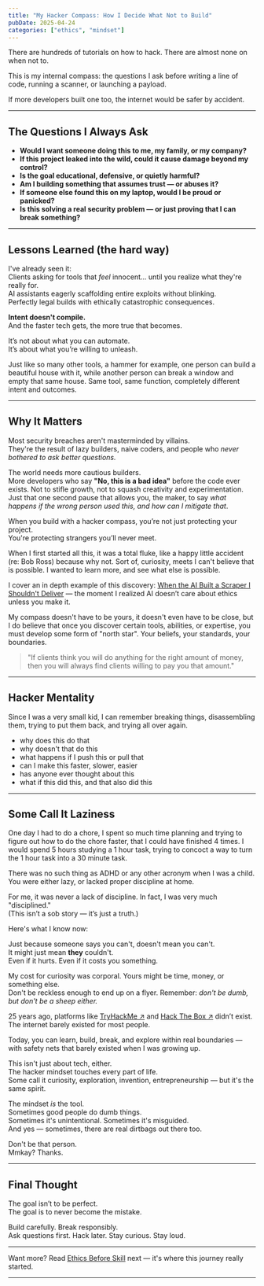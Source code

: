 ```yaml
---
title: "My Hacker Compass: How I Decide What Not to Build"
pubDate: 2025-04-24
categories: ["ethics", "mindset"]
---
```


There are hundreds of tutorials on how to hack.
There are almost none on when not to.

This is my internal compass: the questions I ask before writing a line of code, running a scanner, or launching a payload.

If more developers built one too, the internet would be safer by accident.

---

## The Questions I Always Ask

- **Would I want someone doing this to me, my family, or my company?**
- **If this project leaked into the wild, could it cause damage beyond my control?**
- **Is the goal educational, defensive, or quietly harmful?**
- **Am I building something that assumes trust — or abuses it?**
- **If someone else found this on my laptop, would I be proud or panicked?**
- **Is this solving a real security problem — or just proving that I can break something?**

---

## Lessons Learned (the hard way)

I've already seen it:  
Clients asking for tools that *feel* innocent... until you realize what they're really for.  
AI assistants eagerly scaffolding entire exploits without blinking.  
Perfectly legal builds with ethically catastrophic consequences.

**Intent doesn't compile.**  
And the faster tech gets, the more true that becomes.

It’s not about what you can automate.  
It’s about what you’re willing to unleash.

Just like so many other tools, a hammer for example, one person can build a beautiful house with it, 
while another person can break a window and empty that same house. Same tool, same function, 
completely different intent and outcomes. 

---

## Why It Matters

Most security breaches aren't masterminded by villains.  
They're the result of lazy builders, naive coders, and people who *never bothered to ask better questions.*

The world needs more cautious builders.  
More developers who say **"No, this is a bad idea"** before the code ever exists.
Not to stifle growth, not to squash creativity and experimentation. Just that one second pause
that allows you, the maker, to say *what happens if the wrong person used this, and how can I mitigate that*.

When you build with a hacker compass, you’re not just protecting your project.  
You're protecting strangers you’ll never meet.

When I first started all this, it was a total fluke, like a happy little accident (re: Bob Ross) because
why not. Sort of, curiosity, meets I can't believe that is possible. I wanted to learn more, and see what else is
possible. 

I cover an in depth example of this discovery: [When the AI Built a Scraper I Shouldn't Deliver](/blog/vibe-scraper-incident/) — the moment I realized AI doesn’t care about ethics unless you make it.

My compass doesn't have to be yours, it doesn't even have to be close, but I do believe that once you discover certain 
tools, abilities, or expertise, you must develop some form of "north star". Your beliefs, your standards, your boundaries. 

> "If clients think you will do anything for the right amount of money, then you will always find clients willing to pay you that amount."

---

## Hacker Mentality 

Since I was a very small kid, I can remember breaking things, disassembling them, trying to put them back, and trying all over again. 
- why does this do that
- why doesn't that do this
- what happens if I push this or pull that
- can I make this faster, slower, easier
- has anyone ever thought about this
- what if this did this, and that also did this

---

## Some Call It Laziness

One day I had to do a chore, I spent so much time planning and trying to figure out how to do the chore faster, that I could have finished 4 times. 
I would spend 5 hours studying a 1 hour task, trying to concoct a way to turn the 1 hour task into a 30 minute task. 

There was no such thing as ADHD or any other acronym when I was a child. You were either lazy, or lacked proper discipline at home. 

For me, it was never a lack of discipline. In fact, I was very much "disciplined."  
(This isn’t a sob story — it’s just a truth.)

Here's what I know now:

Just because someone says you can't, doesn't mean you can't.  
It might just mean **they** couldn't.  
Even if it hurts. Even if it costs you something.

My cost for curiosity was corporal. Yours might be time, money, or something else.  
Don't be reckless enough to end up on a flyer. Remember: *don't be dumb, but don't be a sheep either.*

25 years ago, platforms like <a href="https://tryhackme.com" target="_blank" rel="noopener noreferrer">TryHackMe &#8599;</a> and <a href="https://www.hackthebox.com" target="_blank" rel="noopener noreferrer">Hack The Box &#8599;</a> didn’t exist.
The internet barely existed for most people.

Today, you can learn, build, break, and explore within real boundaries — with safety nets that barely existed when I was growing up.

This isn't just about tech, either.  
The hacker mindset touches every part of life.  
Some call it curiosity, exploration, invention, entrepreneurship — but it's the same spirit.

The mindset *is* the tool.  
Sometimes good people do dumb things.  
Sometimes it's unintentional. Sometimes it's misguided.  
And yes — sometimes, there are real dirtbags out there too.

Don't be that person.  
Mmkay? Thanks.

---

## Final Thought

The goal isn’t to be perfect.  
The goal is to never become the mistake.

Build carefully. Break responsibly.  
Ask questions first. Hack later. Stay curious. Stay loud.

---

Want more? Read [Ethics Before Skill](/blog/ethics-before-skill/) next — it's where this journey really started.

---
